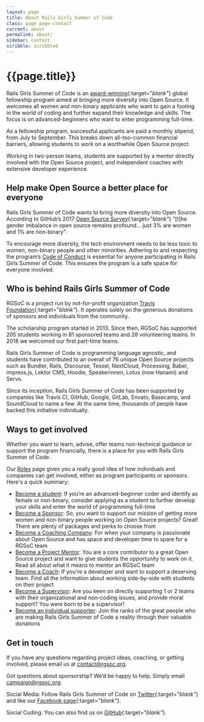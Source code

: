 ```yaml
---
layout: page
title: About Rails Girls Summer of Code
class: page page-contact
current: about
permalink: about/
sidebar: content
scribble: scribble6
---
```


# {{page.title}}

Rails Girls Summer of Code is an [award-winning](/blog/2016-06-01-ruby-heroes-2016){:target="_blank"_} global fellowship program aimed at bringing more diversity into Open Source. It welcomes all women and non-binary applicants who want to gain a footing in the world of coding and further expand their knowledge and skills. The focus is on advanced-beginners who want to enter programming full-time.

As a fellowship program, successful applicants are paid a monthly stipend, from July to September. This breaks down all-too-common financial barriers, allowing students to work on a worthwhile Open Source project.

Working in two-person teams, students are supported by a mentor directly involved with the Open Source project, and independent coaches with extensive developer experience.

## Help make Open Source a better place for everyone

Rails Girls Summer of Code wants to bring more diversity into Open Source. According to GitHub’s 2017 [Open Source Survey](https://opensourcesurvey.org/2017/){:target="_blank"_} “[t]he gender imbalance in open source remains profound... just 3% are women and 1% are non-binary”.

To encourage more diversity, the tech environment needs to be less toxic to women, non-binary people and other minorities. Adhering to and respecting the program’s [Code of Conduct](/about/code-of-conduct) is essential for anyone participating in Rails Girls Summer of Code. This ensures the program is a safe space for everyone involved.

## Who is behind Rails Girls Summer of Code

RGSoC is a project run by not-for-profit organization [Travis Foundation](https://foundation.travis-ci.org/){:target="_blank"_}. It operates solely on the generous donations of sponsors and individuals from the community.

The scholarship program started in 2013. Since then, RGSoC has supported 205 students working in 81 sponsored teams and 28 volunteering teams. In 2018 we welcomed our first part-time teams.

Rails Girls Summer of Code is programming language agnostic, and students have contributed to an overall of 76 unique Open Source projects such as Bundler, Rails, Discourse, Tessel, NextCloud, Processing, Babel, impress.js, Lektor CMS, Hoodie, Speakerinnen, Lotus (now Hanami) and Servo.

Since its inception, Rails Girls Summer of Code has been supported by companies like Travis CI, GitHub, Google, GitLab, Envato, Basecamp, and SoundCloud to name a few. At the same time, thousands of people have backed this initiative individually.

## Ways to get involved

Whether you want to learn, advise, offer teams non-technical guidance or support the program financially, there is a place for you with Rails Girls Summer of Code.

Our [Roles](/about/roles/) page gives you a really good idea of how individuals and companies can get involved, either as program participants or sponsors. Here's a quick summary:

+ [Become a student](/students/application): If you‘re an advanced-beginner coder and identify as female or non-binary, consider applying as a student to further develop your skills and enter the world of programming full-time
+ [Become a Sponsor](/sponsors/packages): So, you want to support our mission of getting more women and non-binary people working on Open Source projects? Great! There are plenty of packages and perks to choose from
+ [Become a Coaching Company](/guide/coaching-company): For when your company is passionate about Open Source and has space and developer time to spare for a RGSoC team
+ [Become a Project Mentor](/guide/projects): You are a core contributor to a great Open Source project and want to give students the opportunity to work on it. Read all about what it means to mentor an RGSoC team
+ [Become a Coach](/guide/coaching): If you're a developer and want to support a deserving team. Find all the information about working side-by-side with students on their project
+ [Become a Supervisor](/guide/supervisors/): Are you keen on directly supporting 1 or 2 teams with their organizational and non-coding issues, and provide moral support? You were born to be a supervisor!
+ [Become an individual supporter](/campaign): Join the ranks of the great people who are making Rails Girls Summer of Code a reality through their valuable donations

## Get in touch

If you have any questions regarding project ideas, coaching, or getting involved, please email us at [contact@rgsoc.org](mailto:contact@rgsoc.org).

Got questions about sponsorship?  We’d be happy to help.  Simply email [campaign@rgsoc.org](mailto:campaign@rgsoc.org).

Social Media: Follow Rails Girls Summer of Code on [Twitter](https://twitter.com/RailsGirlsSoC){:target="_blank"_} and like our [Facebook page](https://www.facebook.com/pages/Rails-Girls-Summer-of-Code/620914904656191){:target="_blank"_}.

Social Coding: You can also find us on [GitHub](https://github.com/rails-girls-summer-of-code){:target="_blank"_}.
